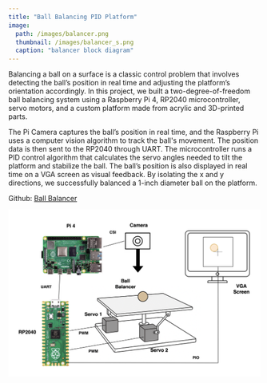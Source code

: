 ```yaml
---
title: "Ball Balancing PID Platform"
image: 
  path: /images/balancer.png
  thumbnail: /images/balancer_s.png
  caption: "balancer block diagram"
---
```


Balancing a ball on a surface is a classic control problem that involves detecting the ball’s position in real time and adjusting the platform’s orientation accordingly. In this project, we built a two-degree-of-freedom ball balancing system using a Raspberry Pi 4, RP2040 microcontroller, servo motors, and a custom platform made from acrylic and 3D-printed parts.

The Pi Camera captures the ball’s position in real time, and the Raspberry Pi uses a computer vision algorithm to track the ball's movement. The position data is then sent to the RP2040 through UART. The microcontroller runs a PID control algorithm that calculates the servo angles needed to tilt the platform and stabilize the ball. The ball’s position is also displayed in real time on a VGA screen as visual feedback. By isolating the x and y directions, we successfully balanced a 1-inch diameter ball on the platform.

Github: <a href="https://ece4760.github.io/Projects/Spring2025/tll68_sy625/index.html">Ball Balancer</a>

![Ball balancer](images/balancer.png)